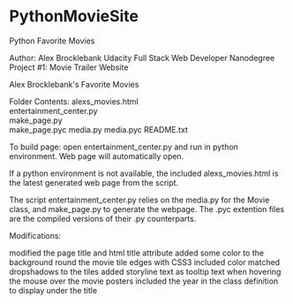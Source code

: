# PythonMovieSite
Python Favorite Movies

Author: Alex Brocklebank
Udacity Full Stack Web Developer Nanodegree
Project #1: Movie Trailer Website

Alex Brocklebank's Favorite Movies

Folder Contents:
alexs_movies.html        
entertainment_center.py  
make_page.py             
make_page.pyc
media.py
media.pyc
README.txt

To build page: 
open entertainment_center.py and run in python environment.  Web page will automatically open.

If a python environment is not available, the included alexs_movies.html is the latest generated web page from the script.

The script entertainment_center.py relies on the media.py for the Movie class, and make_page.py to generate the webpage.  The .pyc extention files are the compiled versions of their .py counterparts. 

Modifications:

modified the page title and html title attribute
added some color to the background
round the movie tile edges with CSS3
included color matched dropshadows to the tiles
added storyline text as tooltip text when hovering the mouse over the movie posters
included the year in the class definition to display under the title
